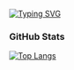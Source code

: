 <a href="https://git.io/typing-svg"><img src="https://readme-typing-svg.demolab.com?font=Fira+Code&pause=1000&color=8FF700&width=435&lines=What+if+autism+was+a+coder+%3F;-+Daltonik" alt="Typing SVG" /></a>
### GitHub Stats  
[![Top Langs](https://github-readme-stats.vercel.app/api/top-langs/?username=Fae1337&layout=compact&theme=dark&hide_border=true)](https://github.com/Fae1337)  
